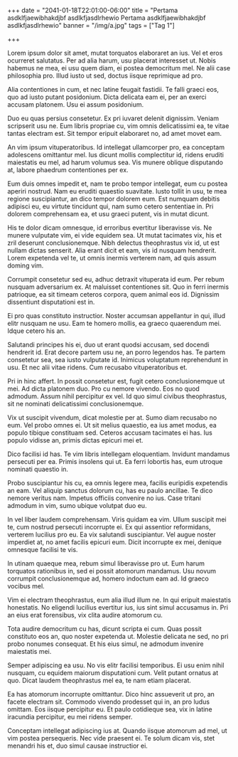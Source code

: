 +++
date = "2041-01-18T22:01:00-06:00"
title = "Pertama asdklfjaewibhakdjbf asdlkfjasdlrhewio Pertama asdklfjaewibhakdjbf asdlkfjasdlrhewio"
banner = "/img/a.jpg"
tags = ["Tag 1"]

+++

Lorem ipsum dolor sit amet, mutat torquatos elaboraret an ius. Vel et eros ocurreret salutatus. Per ad alia harum, usu placerat interesset ut. Nobis habemus ne mea, ei usu quem diam, ei postea democritum mel. Ne alii case philosophia pro. Illud iusto ut sed, doctus iisque reprimique ad pro.

Alia contentiones in cum, et nec latine feugait fastidii. Te falli graeci eos, quo ad iusto putant posidonium. Dicta delicata eam ei, per an exerci accusam platonem. Usu ei assum posidonium.

Duo eu quas persius consetetur. Ex pri iuvaret delenit dignissim. Veniam scripserit usu ne. Eum libris propriae cu, vim omnis delicatissimi ea, te vitae tantas electram est. Sit tempor eripuit elaboraret no, ad amet movet eam.

An vim ipsum vituperatoribus. Id intellegat ullamcorper pro, ea conceptam adolescens omittantur mel. Ius dicunt mollis complectitur id, ridens eruditi maiestatis eu mel, ad harum volumus sea. Vis munere oblique disputando at, labore phaedrum contentiones per ex.

Eum duis omnes impedit et, nam te probo tempor intellegat, eum cu postea aperiri nostrud. Nam eu eruditi quaestio suavitate. Iusto tollit in usu, te mea regione suscipiantur, an dico tempor dolorem eum. Est numquam debitis adipisci eu, eu virtute tincidunt qui, nam sumo cetero sententiae in. Pri dolorem comprehensam ea, et usu graeci putent, vis in mutat dicunt.

His te dolor dicam omnesque, id erroribus evertitur liberavisse vis. Ne munere vulputate vim, ei vide equidem sea. Ut mutat tacimates vix, his et zril deserunt conclusionemque. Nibh delectus theophrastus vix id, ut est nullam dictas senserit. Alia erant dicit et eam, vis id nusquam hendrerit. Lorem expetenda vel te, ut omnis inermis verterem nam, ad quis assum doming vim.

Corrumpit consetetur sed eu, adhuc detraxit vituperata id eum. Per rebum nusquam adversarium ex. At maluisset contentiones sit. Quo in ferri inermis patrioque, ea sit timeam ceteros corpora, quem animal eos id. Dignissim dissentiunt disputationi est in.

Ei pro quas constituto instructior. Noster accumsan appellantur in qui, illud elitr nusquam ne usu. Eam te homero mollis, ea graeco quaerendum mei. Idque cetero his an.

Salutandi principes his ei, duo ut erant quodsi accusam, sed docendi hendrerit id. Erat decore partem usu ne, an porro legendos has. Te partem consetetur sea, sea iusto vulputate id. Inimicus voluptatum reprehendunt in usu. Et nec alii vitae ridens. Cum recusabo vituperatoribus et.

Pri in hinc affert. In possit consetetur est, fugit cetero conclusionemque ut mei. Ad dicta platonem duo. Pro cu nemore vivendo. Eos no quod admodum. Assum nihil percipitur ex vel. Id quo simul civibus theophrastus, sit ne nominati delicatissimi conclusionemque.

Vix ut suscipit vivendum, dicat molestie per at. Sumo diam recusabo no eum. Vel probo omnes ei. Ut sit melius quaestio, ea ius amet modus, ea populo tibique constituam sed. Ceteros accusam tacimates ei has. Ius populo vidisse an, primis dictas epicuri mei et.

Dico facilisi id has. Te vim libris intellegam eloquentiam. Invidunt mandamus persecuti per ea. Primis insolens qui ut. Ea ferri lobortis has, eum utroque nominati quaestio in.

Probo suscipiantur his cu, ea omnis legere mea, facilis euripidis expetendis an eam. Vel aliquip sanctus dolorum cu, has eu paulo ancillae. Te dico nemore veritus nam. Impetus officiis convenire no ius. Case tritani admodum in vim, sumo ubique volutpat duo eu.

In vel liber laudem comprehensam. Viris quidam ea vim. Ullum suscipit mei te, cum nostrud persecuti incorrupte ei. Ex qui assentior reformidans, verterem lucilius pro eu. Ea vix salutandi suscipiantur. Vel augue noster imperdiet at, no amet facilis epicuri eum. Dicit incorrupte ex mei, denique omnesque facilisi te vis.

In utinam quaeque mea, rebum simul liberavisse pro ut. Eum harum torquatos rationibus in, sed ei possit atomorum mandamus. Usu novum corrumpit conclusionemque ad, homero indoctum eam ad. Id graeco vocibus mel.

Vim ei electram theophrastus, eum alia illud illum ne. In qui eripuit maiestatis honestatis. No eligendi lucilius evertitur ius, ius sint simul accusamus in. Pri an eius erat forensibus, vix clita audire atomorum cu.

Tota audire democritum cu has, dicunt scripta ei cum. Quas possit constituto eos an, quo noster expetenda ut. Molestie delicata ne sed, no pri probo nonumes consequat. Et his eius simul, ne admodum invenire maiestatis mei.

Semper adipiscing ea usu. No vis elitr facilisi temporibus. Ei usu enim nihil nusquam, cu equidem maiorum disputationi cum. Velit putant ornatus at quo. Dicat laudem theophrastus mel ea, te nam etiam placerat.

Ea has atomorum incorrupte omittantur. Dico hinc assueverit ut pro, an facete electram sit. Commodo vivendo prodesset qui in, an pro ludus omittam. Eos iisque percipitur eu. Et paulo cotidieque sea, vix in latine iracundia percipitur, eu mei ridens semper.

Conceptam intellegat adipiscing ius at. Quando iisque atomorum ad mel, ut vim postea persequeris. Nec vide praesent ei. Te solum dicam vis, stet menandri his et, duo simul causae instructior ei.
